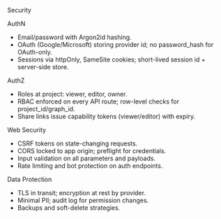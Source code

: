 Security

AuthN
- Email/password with Argon2id hashing.
- OAuth (Google/Microsoft) storing provider id; no password_hash for OAuth-only.
- Sessions via httpOnly, SameSite cookies; short-lived session id + server-side store.

AuthZ
- Roles at project: viewer, editor, owner.
- RBAC enforced on every API route; row-level checks for project_id/graph_id.
- Share links issue capability tokens (viewer/editor) with expiry.

Web Security
- CSRF tokens on state-changing requests.
- CORS locked to app origin; preflight for credentials.
- Input validation on all parameters and payloads.
- Rate limiting and bot protection on auth endpoints.

Data Protection
- TLS in transit; encryption at rest by provider.
- Minimal PII; audit log for permission changes.
- Backups and soft-delete strategies.
